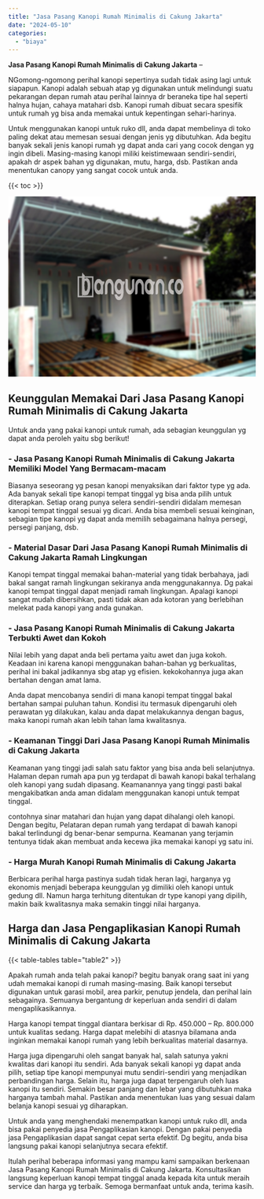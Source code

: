 ```yaml
---
title: "Jasa Pasang Kanopi Rumah Minimalis di Cakung Jakarta"
date: "2024-05-10"
categories: 
  - "biaya"
---
```


**Jasa Pasang Kanopi Rumah Minimalis di Cakung Jakarta** –

NGomong-ngomong perihal kanopi sepertinya sudah tidak asing lagi untuk siapapun. Kanopi adalah sebuah atap yg digunakan untuk melindungi suatu pekarangan depan rumah atau perihal lainnya dr beraneka tipe hal seperti halnya hujan, cahaya matahari dsb. Kanopi rumah dibuat secara spesifik untuk rumah yg bisa anda memakai untuk kepentingan sehari-harinya.

Untuk menggunakan kanopi untuk ruko dll, anda dapat membelinya di toko paling dekat atau memesan sesuai dengan jenis yg dibutuhkan. Ada begitu banyak sekali jenis kanopi rumah yg dapat anda cari yang cocok dengan yg ingin dibeli. Masing-masing kanopi miliki keistimewaan sendiri-sendiri, apakah dr aspek bahan yg digunakan, mutu, harga, dsb. Pastikan anda menentukan canopy yang sangat cocok untuk anda.

{{< toc >}}

![Jasa Pasang Kanopi Rumah Minimalis di Cakung Jakarta](/images/harga-kanopi-minimalis-45.png)

## Keunggulan Memakai Dari Jasa Pasang Kanopi Rumah Minimalis di Cakung Jakarta

Untuk anda yang pakai kanopi untuk rumah, ada sebagian keunggulan yg dapat anda peroleh yaitu sbg berikut!

### \- Jasa Pasang Kanopi Rumah Minimalis di Cakung Jakarta Memiliki Model Yang Bermacam-macam

Biasanya seseorang yg pesan kanopi menyaksikan dari faktor type yg ada. Ada banyak sekali tipe kanopi tempat tinggal yg bisa anda pilih untuk diterapkan. Setiap orang punya selera sendiri-sendiri didalam memesan kanopi tempat tinggal sesuai yg dicari. Anda bisa membeli sesuai keinginan, sebagian tipe kanopi yg dapat anda memilih sebagaimana halnya persegi, persegi panjang, dsb.

### \- Material Dasar Dari Jasa Pasang Kanopi Rumah Minimalis di Cakung Jakarta Ramah Lingkungan

Kanopi tempat tinggal memakai bahan-material yang tidak berbahaya, jadi bakal sangat ramah lingkungan sekiranya anda menggunakannya. Dg pakai kanopi tempat tinggal dapat menjadi ramah lingkungan. Apalagi kanopi sangat mudah dibersihkan, pasti tidak akan ada kotoran yang berlebihan melekat pada kanopi yang anda gunakan.

### \- Jasa Pasang Kanopi Rumah Minimalis di Cakung Jakarta Terbukti Awet dan Kokoh

Nilai lebih yang dapat anda beli pertama yaitu awet dan juga kokoh. Keadaan ini karena kanopi menggunakan bahan-bahan yg berkualitas, perihal ini bakal jadikannya sbg atap yg efisien. kekokohannya juga akan bertahan dengan amat lama.

Anda dapat mencobanya sendiri di mana kanopi tempat tinggal bakal bertahan sampai puluhan tahun. Kondisi itu termasuk dipengaruhi oleh perawatan yg dilakukan, kalau anda dapat melakukannya dengan bagus, maka kanopi rumah akan lebih tahan lama kwalitasnya.

### \- Keamanan Tinggi Dari Jasa Pasang Kanopi Rumah Minimalis di Cakung Jakarta

Keamanan yang tinggi jadi salah satu faktor yang bisa anda beli selanjutnya. Halaman depan rumah apa pun yg terdapat di bawah kanopi bakal terhalang oleh kanopi yang sudah dipasang. Keamanannya yang tinggi pasti bakal mengakibatkan anda aman didalam menggunakan kanopi untuk tempat tinggal.

contohnya sinar matahari dan hujan yang dapat dihalangi oleh kanopi. Dengan begitu, Pelataran depan rumah yang terdapat di bawah kanopi bakal terlindungi dg benar-benar sempurna. Keamanan yang terjamin tentunya tidak akan membuat anda kecewa jika memakai kanopi yg satu ini.

### \- Harga Murah Kanopi Rumah Minimalis di Cakung Jakarta

Berbicara perihal harga pastinya sudah tidak heran lagi, harganya yg ekonomis menjadi beberapa keunggulan yg dimiliki oleh kanopi untuk gedung dll. Namun harga terhitung ditentukan dr type kanopi yang dipilih, makin baik kwalitasnya maka semakin tinggi nilai harganya.

## Harga dan Jasa Pengaplikasian Kanopi Rumah Minimalis di Cakung Jakarta

{{< table-tables table="table2" >}}

Apakah rumah anda telah pakai kanopi? begitu banyak orang saat ini yang udah memakai kanopi di rumah masing-masing. Baik kanopi tersebut digunakan untuk garasi mobil, area parkir, penutup jendela, dan perihal lain sebagainya. Semuanya bergantung dr keperluan anda sendiri di dalam mengaplikasikannya.

Harga kanopi tempat tinggal diantara berkisar di Rp. 450.000 – Rp. 800.000 untuk kualitas sedang. Harga dapat melebihi di atasnya bilamana anda inginkan memakai kanopi rumah yang lebih berkualitas material dasarnya.

Harga juga dipengaruhi oleh sangat banyak hal, salah satunya yakni kwalitas dari kanopi itu sendiri. Ada banyak sekali kanopi yg dapat anda pilih, setiap tipe kanopi mempunyai mutu sendiri-sendiri yang menjadikan perbandingan harga. Selain itu, harga juga dapat terpengaruh oleh luas kanopi itu sendiri. Semakin besar panjang dan lebar yang dibutuhkan maka harganya tambah mahal. Pastikan anda menentukan luas yang sesuai dalam belanja kanopi sesuai yg diharapkan.

Untuk anda yang menghendaki menempatkan kanopi untuk ruko dll, anda bisa pakai penyedia jasa Pengaplikasian kanopi. Dengan pakai penyedia jasa Pengaplikasian dapat sangat cepat serta efektif. Dg begitu, anda bisa langsung pakai kanopi selanjutnya secara efektif.

Itulah perihal beberapa informasi yang mampu kami sampaikan berkenaan Jasa Pasang Kanopi Rumah Minimalis di Cakung Jakarta. Konsultasikan langsung keperluan kanopi tempat tinggal anada kepada kita untuk meraih service dan harga yg terbaik. Semoga bermanfaat untuk anda, terima kasih.
